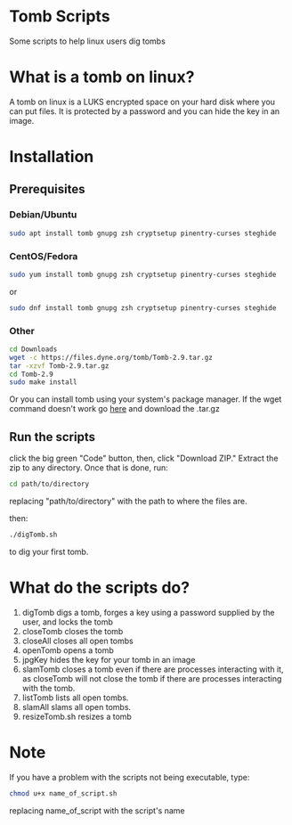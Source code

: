 # Tomb Scripts
 Some scripts to help linux users dig tombs

 # What is a tomb on linux?
 A tomb on linux is a LUKS encrypted space on your hard disk where you can put files. 
 It is protected by a password and you can hide the key in an image.

 # Installation

 ## Prerequisites
 
 ### Debian/Ubuntu

 ```bash
 sudo apt install tomb gnupg zsh cryptsetup pinentry-curses steghide	
 ```
 ### CentOS/Fedora
 ```bash
 sudo yum install tomb gnupg zsh cryptsetup pinentry-curses steghide
 ```
 or
 ```bash
 sudo dnf install tomb gnupg zsh cryptsetup pinentry-curses steghide
 ```	
### Other
```bash
cd Downloads
wget -c https://files.dyne.org/tomb/Tomb-2.9.tar.gz
tar -xzvf Tomb-2.9.tar.gz
cd Tomb-2.9
sudo make install
```
Or you can install tomb using your system's package manager.
If the wget command doesn't work go [here](https://files.dyne.org/tomb) and download the .tar.gz

 ## Run the scripts
 click the big green "Code" button, then, click "Download ZIP."
 Extract the zip to any directory.
 Once that is done, run:
 ```bash
 cd path/to/directory
 ```
 replacing "path/to/directory" with the path to where the files are.

 then:
 ```bash
 ./digTomb.sh
 ```
 to dig your first tomb.

 # What do the scripts do?

 1. digTomb digs a tomb, forges a key using a password supplied by the user, and locks the tomb
 2. closeTomb closes the tomb
 3. closeAll closes all open tombs
 4. openTomb opens a tomb
 5. jpgKey hides the key for your tomb in an image
 6. slamTomb closes a tomb even if there are processes interacting with it, as closeTomb will not close the tomb if there are processes interacting with the tomb.
 7. listTomb lists all open tombs.
 8. slamAll slams all open tombs.
 9. resizeTomb.sh resizes a tomb

 # Note

 If you have a problem with the scripts not being executable, type:
 ```bash
 chmod u+x name_of_script.sh
 ```
 replacing name_of_script with the script's name
